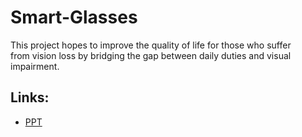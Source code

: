 # Smart-Glasses

This project hopes to improve the quality of life for those who suffer from vision loss by bridging the gap between daily duties and visual impairment.

## Links:
- [PPT](https://www.canva.com/design/DAF_NoWUpu0/HDrL0xVAEew0XCDKkPs84Q/view?utm_content=DAF_NoWUpu0&utm_campaign=designshare&utm_medium=link&utm_source=editor)
